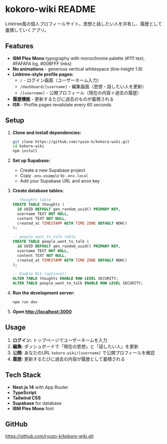 # kokoro-wiki README

Linktree風の個人プロフィールサイト。思想と話したい人を共有し、履歴として蓄積していくアプリ。

## Features

- **IBM Plex Mono** typography with monochrome palette (#111 text, #FAFAFA bg, #00BFFF links)
- **No animations** - generous vertical whitespace (line-height 1.8)
- **Linktree-style profile pages:**
  - `/` - ログイン画面（ユーザーネーム入力）
  - `/dashboard/[username]` - 編集画面（思想・話したい人を更新）
  - `/[username]` - 公開プロフィール（現在の内容＋過去の履歴）
- **履歴機能** - 更新するたびに過去のものが蓄積される
- **ISR** - Profile pages revalidate every 60 seconds

## Setup

1. **Clone and install dependencies:**
   ```bash
   git clone https://github.com/ryuzo-k/kokoro-wiki.git
   cd kokoro-wiki
   npm install
   ```

2. **Set up Supabase:**
   - Create a new Supabase project
   - Copy `.env.example` to `.env.local`
   - Add your Supabase URL and anon key

3. **Create database tables:**
   ```sql
   -- thoughts table
   CREATE TABLE thoughts (
     id UUID DEFAULT gen_random_uuid() PRIMARY KEY,
     username TEXT NOT NULL,
     content TEXT NOT NULL,
     created_at TIMESTAMP WITH TIME ZONE DEFAULT NOW()
   );

   -- people_want_to_talk table
   CREATE TABLE people_want_to_talk (
     id UUID DEFAULT gen_random_uuid() PRIMARY KEY,
     username TEXT NOT NULL,
     content TEXT NOT NULL,
     created_at TIMESTAMP WITH TIME ZONE DEFAULT NOW()
   );

   -- Enable RLS (optional)
   ALTER TABLE thoughts ENABLE ROW LEVEL SECURITY;
   ALTER TABLE people_want_to_talk ENABLE ROW LEVEL SECURITY;
   ```

4. **Run the development server:**
   ```bash
   npm run dev
   ```

5. **Open [http://localhost:3000](http://localhost:3000)**

## Usage

1. **ログイン:** トップページでユーザーネームを入力
2. **編集:** ダッシュボードで「現在の思想」と「話したい人」を更新
3. **公開:** あなたのURL `kokoro.wiki/[username]` で公開プロフィールを確認
4. **履歴:** 更新するたびに過去の内容が履歴として蓄積される

## Tech Stack

- **Next.js 14** with App Router
- **TypeScript**
- **Tailwind CSS**
- **Supabase** for database
- **IBM Plex Mono** font

## GitHub

https://github.com/ryuzo-k/kokoro-wiki.git
